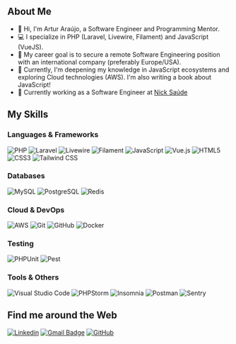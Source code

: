 ## About Me

- 👋 Hi, I'm Artur Araújo, a Software Engineer and Programming Mentor.
- 💻 I specialize in PHP (Laravel, Livewire, Filament) and JavaScript (VueJS).
- 🚀 My career goal is to secure a remote Software Engineering position with an international company (preferably Europe/USA).
- 🌱 Currently, I'm deepening my knowledge in JavaScript ecosystems and exploring Cloud technologies (AWS). I'm also writing a book about JavaScript!
- 💼 Currently working as a Software Engineer at [Nick Saúde](https://www.nicksaude.com)

## My Skills

### Languages & Frameworks

![PHP](https://img.shields.io/badge/PHP-777BB4?style=flat&logo=php&logoColor=white)
![Laravel](https://img.shields.io/badge/Laravel-FF2D20?style=flat&logo=laravel&logoColor=white)
![Livewire](https://img.shields.io/badge/Livewire-E92348?style=flat&logo=livewire&logoColor=white)
![Filament](https://img.shields.io/badge/Filament-272F50?style=flat&logo=filament&logoColor=white)
![JavaScript](https://img.shields.io/badge/JavaScript-F7DF1E?style=flat&logo=javascript&logoColor=black)
![Vue.js](https://img.shields.io/badge/Vue.js-4FC08D?style=flat&logo=vue.js&logoColor=white)
![HTML5](https://img.shields.io/badge/HTML5-E34F26?style=flat&logo=html5&logoColor=white)
![CSS3](https://img.shields.io/badge/CSS3-1572B6?style=flat&logo=css3&logoColor=white)
![Tailwind CSS](https://img.shields.io/badge/Tailwind_CSS-38B2AC?style=flat&logo=tailwind-css&logoColor=white)

### Databases

![MySQL](https://img.shields.io/badge/MySQL-4479A1?style=flat&logo=mysql&logoColor=white)
![PostgreSQL](https://img.shields.io/badge/PostgreSQL-316192?style=flat&logo=postgresql&logoColor=white)
![Redis](https://img.shields.io/badge/Redis-CC292C?style=flat&logo=redis&logoColor=white)

### Cloud & DevOps

![AWS](https://img.shields.io/badge/AWS-232F3E?style=flat&logo=amazon-aws&logoColor=white)
![Git](https://img.shields.io/badge/Git-F05032?style=flat&logo=git&logoColor=white)
![GitHub](https://img.shields.io/badge/GitHub-181717?style=flat&logo=github&logoColor=white)
![Docker](https://img.shields.io/badge/Docker-2496ED?style=flat&logo=docker&logoColor=white)

### Testing

![PHPUnit](https://img.shields.io/badge/PHPUnit-333333?style=flat&logo=phpunit&logoColor=white)
![Pest](https://img.shields.io/badge/Pest-333333?style=flat&logo=pestphp&logoColor=white)

### Tools & Others

![Visual Studio Code](https://img.shields.io/badge/VS%20Code-007ACC?style=flat&logo=visual-studio-code&logoColor=white)
![PHPStorm](https://img.shields.io/badge/PHPStorm-143E69?style=flat&logo=phpstorm&logoColor=white)
![Insomnia](https://img.shields.io/badge/Insomnia-4000BF?style=flat&logo=insomnia&logoColor=white)
![Postman](https://img.shields.io/badge/Postman-FF6C37?style=flat&logo=postman&logoColor=white)
![Sentry](https://img.shields.io/badge/Sentry-362D59?style=flat&logo=sentry&logoColor=white)

## Find me around the Web

[![Linkedin](https://img.shields.io/badge/-Artur%20Ara%C3%BAjo-blue?style=flat-square&logo=Linkedin&logoColor=white&link=YOUR_LINKEDIN_URL)](YOUR_LINKEDIN_URL)
[![Gmail Badge](https://img.shields.io/badge/-arturafonso4a@gmail.com-006bed?style=flat-square&logo=Gmail&logoColor=white&link=mailto:arturafonso4a@gmail.com)](mailto:arturafonso4a@gmail.com)
[![GitHub](https://img.shields.io/github/followers/arturafonsoaa?label=Follow&style=social)](https://github.com/arturafonsoaa)
